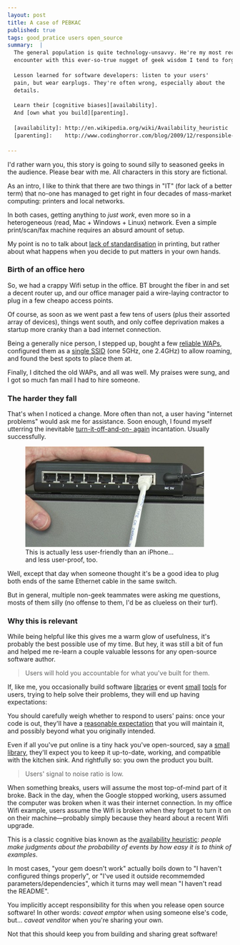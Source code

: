 ```yaml
---
layout: post
title: A case of PEBKAC
published: true
tags: good_pratice users open_source
summary:  |
  The general population is quite technology-unsavvy. He're my most recent
  encounter with this ever-so-true nugget of geek wisdom I tend to forget.

  Lesson learned for software developers: listen to your users'
  pain, but wear earplugs. They're often wrong, especially about the
  details.

  Learn their [cognitive biases][availability].
  And [own what you build][parenting].

  [availability]: http://en.wikipedia.org/wiki/Availability_heuristic
  [parenting]:    http://www.codinghorror.com/blog/2009/12/responsible-open-source-code-parenting.html

---
```


I'd rather warn you, this story is going to sound silly to seasoned geeks in
the audience. Please bear with me. All characters in this story are
fictional.

As an intro, I like to think that there are two things in "IT" (for lack of
a better term) that no-one has managed to get right in four decades of mass-market
computing: printers and local networks.

In both cases, getting anything to _just work_, even more so in a
heterogeneous (read, Mac + Windows + Linux) network. Even a simple
print/scan/fax machine requires an absurd amount of setup.

My point is no to talk about [lack of standardisation][printing] in
printing, but rather about what happens when you decide to put matters in
your own hands.


### Birth of an office hero

So, we had a crappy Wifi setup in the office. BT brought the fiber in and
set a decent router up, and our office manager paid a wire-laying contractor
to plug in a few cheapo access points.

Of course, as soon as we went past a few tens of users (plus their assorted
array of devices), things went south, and only coffee deprivation makes a
startup more cranky than a bad internet connection.

Being a generally nice person, I stepped up, bought a few [reliable
WAPs][airport], configured them as a [single SSID][ssid] (one 5GHz, one
2.4GHz) to allow roaming, and found the best spots to place them at.

Finally, I ditched the old WAPs, and all was well.
My praises were sung, and I got so much fan mail I had to hire someone.


### The harder they fall

That's when I noticed a change. More often than not, a user having "internet
problems" would ask me for assistance. Soon enough, I found myself
utterring the inevitable [turn-it-off-and-on- again][it] incantation.
Usually successfully.

<figure>
  <img src="/public/2013-09-26-pebkac/switch.jpg"/>
  <figcaption>This is actually less user-friendly than an iPhone...<br/>and less user-proof, too.</figcaption>
</figure>

Well, except that day when someone thought it's be a good idea to plug both
ends of the same Ethernet cable in the same switch.

But in general, multiple non-geek teammates were asking me questions, mosts
of them silly (no offense to them, I'd be as clueless on their turf).


### Why this is relevant

While being helpful like this gives me a warm glow of usefulness, it's
probably the best possible use of my time. But hey, it was still a bit of
fun and helped me re-learn a couple valuable lessons for any open-source
software author.


> Users will hold you accountable for what you've built for them.

If, like me, you occasionally build software [libraries][fuzzily] or event
[small][git-whistles] [tools][mrd] for users, trying to help solve their
problems, they will end up having expectations:

You should carefully weigh whether to respond to users' pains: once your
code is out, they'll have a [reasonable expectation][parenting] that you
will maintain it, and possibly beyond what you originally intended.

Even if all you've put online is a tiny hack you've open-sourced, say a
[small library][fuzzily], they'll expect you to keep it up-to-date, working,
and compatible with the kitchen sink. And rightfully so: you own the product
you built.


> Users' signal to noise ratio is low.

When something breaks, users will assume the most top-of-mind part of it
broke. Back in the day, when the Google stopped working, users assumed the
computer was broken when it was their internet connection. In my office Wifi
example, users assume the Wifi is broken when they forget to turn it on on
their machine—probably simply because they heard about a recent Wifi
upgrade.

This is a classic cognitive bias known as the [availability
heuristic][availability]: _people make judgments about the probability of
events by how easy it is to think of examples_.

In most cases, "your gem doesn't work" actually boils down to "I haven't
configured things properly", or "I've used it outside recommemded
parameters/dependencies", which it turns may well mean "I haven't read the
README".

You implicitly accept responsibility for this when you release open source
software! In other words: _caveat emptor_ when using someone else's code,
but... _caveat venditor_ when you're sharing your own.

Not that this should keep you from building and sharing great software!



[printing]:     https://freedom-to-tinker.com/blog/felten/why-printing-so-hard/
[airport]:      http://en.wikipedia.org/wiki/AirPort_Extreme#Sixth_generation
[ssid]:         http://superuser.com/questions/122441/how-can-i-get-the-same-ssid-for-multiple-access-points#answer-122508
[it]:           http://www.youtube.com/watch?v=nn2FB1P_Mn8
[switch]:       http://serverfault.com/questions/366072/what-happens-when-you-plug-two-sides-of-a-cable-to-a-single-networking-device
[fuzzily]:      https://github.com/mezis/fuzzily
[mrd]:          https://github.com/mezis/mrd
[git-whistles]: https://github.com/mezis/git-whistles
[availability]: http://en.wikipedia.org/wiki/Availability_heuristic
[parenting]:    http://www.codinghorror.com/blog/2009/12/responsible-open-source-code-parenting.html
